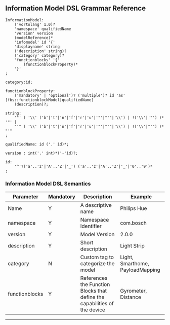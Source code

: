 ## Information Model DSL Grammar Reference

    InformationModel:
        ('vortolang' 1.0)?
        'namespace' qualifiedName
        'version' version
        (modelReference)*
        'infomodel' id '{'
        'displayname' string
        ('description' string)?
        ('category' category)?
        'functionblocks' '{'
            (functionblockProperty)*
        '}'
    ;

    category:id;

    functionblockProperty: 
    	('mandatory' | 'optional')? ('multiple')? id 'as' [fbs::functionblockModel|qualifiedName]
        (description)?;

    string:
        '"' ( '\\' ('b'|'t'|'n'|'f'|'r'|'u'|'"'|"'"|'\\') | !('\\'|'"') )* '"' |
        "'" ( '\\' ('b'|'t'|'n'|'f'|'r'|'u'|'"'|"'"|'\\') | !('\\'|"'") )* "'"
    ;

    qualifiedName: id ('.' id)*;

    version : int('.' int)*('-'id)?;

    id:
        '^'?('a'..'z'|'A'..'Z'|'_') ('a'..'z'|'A'..'Z'|'_'|'0'..'9')*
    ;

### Information Model DSL Semantics

<table class="table table-bordered">
<thead>
  <tr>
    <th>Parameter</th>
    <th>Mandatory</th>
    <th>Description</th>
    <th>Example</th>
  </tr>
  </thead>
  <tbody>
  <tr>
    <td>Name</td>
    <td>Y</td>
    <td>A descriptive name</td>
    <td>Philips Hue</td>
  </tr>
  <tr>
    <td>namespace</td>
    <td>Y</td>
    <td>Namespace Identifier </td>
    <td>com.bosch</td>
  </tr>
  <tr>
    <td>version</td>
    <td>Y</td>
    <td>Model Version</td>
    <td>2.0.0</td>
  </tr>
  <tr>
    <td>description</td>
    <td>Y</td>
    <td>Short description</td>
    <td>Light Strip</td>
  </tr>
  <tr>
    <td>category</td>
    <td>N</td>
    <td>Custom tag to categorize the model</td>
    <td>Light, Smarthome, PayloadMapping</td>
  </tr>
  <tr>
    <td>functionblocks</td>
    <td>Y</td>
    <td>References the Function Blocks that define the capabilities of the device</td>
    <td>Gyrometer, Distance</td>
  </tr>
  </tbody>
</table>

-------------------------------------------